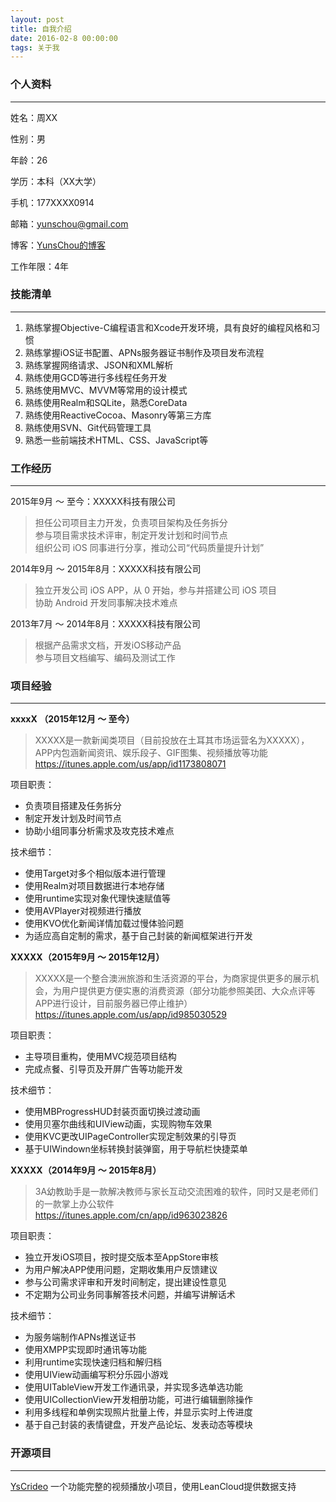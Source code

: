 ```yaml
---
layout: post
title: 自我介绍
date: 2016-02-8 00:00:00
tags: 关于我
---
```


### 个人资料

---

姓名：周XX

性别：男

年龄：26

学历：本科（XX大学）

手机：177XXXX0914

邮箱：yunschou@gmail.com

博客：[YunsChou的博客](http://yunschou.github.io)

工作年限：4年


### 技能清单

---

1. 熟练掌握Objective-C编程语言和Xcode开发环境，具有良好的编程风格和习惯
2. 熟练掌握iOS证书配置、APNs服务器证书制作及项目发布流程  
3. 熟练掌握网络请求、JSON和XML解析
4. 熟练使用GCD等进行多线程任务开发
5. 熟练使用MVC、MVVM等常用的设计模式
6. 熟练使用Realm和SQLite，熟悉CoreData
7. 熟练使用ReactiveCocoa、Masonry等第三方库
8. 熟练使用SVN、Git代码管理工具
9. 熟悉一些前端技术HTML、CSS、JavaScript等


### 工作经历

---

2015年9月 ～ 至今：XXXXX科技有限公司

> 担任公司项目主力开发，负责项目架构及任务拆分  
> 参与项目需求技术评审，制定开发计划和时间节点  
> 组织公司 iOS 同事进行分享，推动公司“代码质量提升计划”



2014年9月 ～ 2015年8月：XXXXX科技有限公司

> 独立开发公司 iOS APP，从 0 开始，参与并搭建公司 iOS 项目  
> 协助 Android 开发同事解决技术难点


2013年7月 ～ 2014年8月：XXXXX科技有限公司

> 根据产品需求文档，开发iOS移动产品  
> 参与项目文档编写、编码及测试工作

### 项目经验

---

**xxxxX （2015年12月 ～ 至今）**

> XXXXX是一款新闻类项目（目前投放在土耳其市场运营名为XXXXX），APP内包涵新闻资讯、娱乐段子、GIF图集、视频播放等功能  
> https://itunes.apple.com/us/app/id1173808071

项目职责：
* 负责项目搭建及任务拆分  
* 制定开发计划及时间节点  
* 协助小组同事分析需求及攻克技术难点  

技术细节：
* 使用Target对多个相似版本进行管理  
* 使用Realm对项目数据进行本地存储  
* 使用runtime实现对象代理快速赋值等  
* 使用AVPlayer对视频进行播放
* 使用KVO优化新闻详情加载过慢体验问题  
* 为适应高自定制的需求，基于自己封装的新闻框架进行开发


**XXXXX（2015年9月 ～ 2015年12月）**

> XXXXX是一个整合澳洲旅游和生活资源的平台，为商家提供更多的展示机会，为用户提供更方便实惠的消费资源（部分功能参照美团、大众点评等APP进行设计，目前服务器已停止维护）  
> https://itunes.apple.com/us/app/id985030529

项目职责：
* 主导项目重构，使用MVC规范项目结构  
* 完成点餐、引导页及开屏广告等功能开发  

技术细节：
* 使用MBProgressHUD封装页面切换过渡动画  
* 使用贝塞尔曲线和UIView动画，实现购物车效果
* 使用KVC更改UIPageController实现定制效果的引导页
* 基于UIWindown坐标转换封装弹窗，用于导航栏快捷菜单


**XXXXX（2014年9月 ～ 2015年8月）**

> 3A幼教助手是一款解决教师与家长互动交流困难的软件，同时又是老师们的一款掌上办公软件  
> https://itunes.apple.com/cn/app/id963023826

项目职责：
* 独立开发iOS项目，按时提交版本至AppStore审核  
* 为用户解决APP使用问题，定期收集用户反馈建议  
* 参与公司需求评审和开发时间制定，提出建设性意见  
* 不定期为公司业务同事解答技术问题，并编写讲解话术

技术细节：
* 为服务端制作APNs推送证书  
* 使用XMPP实现即时通讯等功能  
* 利用runtime实现快速归档和解归档
* 使用UIView动画编写积分乐园小游戏
* 使用UITableView开发工作通讯录，并实现多选单选功能
* 使用UICollectionView开发相册功能，可进行编辑删除操作
* 利用多线程和单例实现照片批量上传，并显示实时上传进度 
* 基于自己封装的表情键盘，开发产品论坛、发表动态等模块



### 开源项目

---

[YsCrideo](https://github.com/YunsChou/YsCrideo) 一个功能完整的视频播放小项目，使用LeanCloud提供数据支持











